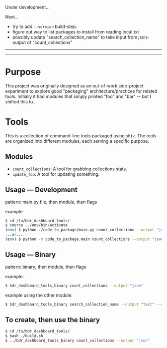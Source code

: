 Under development...

Next...
- try to add `--version` build-step.
- figure out way to list packages to install from reading local.txt
- possibly update "search_collection_name" to take input from json-output of "count_collections"

---
---

# Purpose

This project was originally designed as an out-of-work side-project experiment to explore good "packaging" architecture/practices for related tools. Initially it had modules that simply printed "foo" and "bar" -- but I shifted this to...


# Tools

This is a collection of command-line tools packaged using `shiv`. The tools are organized into different modules, each serving a specific purpose.


## Modules

- `count_collections`: A tool for grabbing collections stats.
- `update_foo`: A tool for updating something.


## Usage — Development

pattern: main.py file, then module, then flags

example:

```bash
$ cd /to/bdr_dashboard_tools/
$ source ../env/bin/activate
(env) $ python ./code_to_package/main.py count_collections --output "json" 
...or...
(env) $ python -m code_to_package.main count_collections --output "json" 
```


## Usage — Binary

pattern: binary, then module, then flags

example:

```bash
$ bdr_dashboard_tools_binary count_collections --output "json"
```

example using the other module:

```bash
$ bdr_dashboard_tools_binary search_collection_name --output "text" --collection_name "Digitizing Timbuktu"
```


## To create, then use the binary

```bash
$ cd /to/bdr_dashboard_tools/
$ bash ./build.sh
$ ../bdr_dashboard_tools_binary count_collections --output "json"
```
